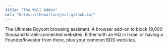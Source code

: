 ```yaml
---
title: "The Wall Addon"
url: "https://thewallproject.github.io/"
---
```


The Ultimate Boycott browsing assistant. A browser add-on to block 19,000 thousand Israeli-connected websites. Either with an HQ in Israel or having a Founder/Investor from there, plus your common BDS websites.
